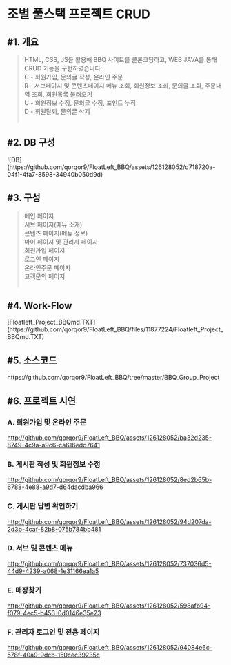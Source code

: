 <h1>조별 풀스택 프로젝트 CRUD</h1>

<h2>#1. 개요</h2>

> HTML, CSS, JS을 활용해 BBQ 사이트를 클론코딩하고, WEB JAVA를 통해 CRUD 기능을 구현하였습니다.<br>
> C - 회원가입, 문의글 작성, 온라인 주문<br>
> R - 서브페이지 및 콘텐츠페이지 메뉴 조회, 회원정보 조회, 문의글 조회, 주문내역 조회, 회원목록 불러오기<br>
> U - 회원정보 수정, 문의글 수정, 포인트 누적<br>
> D - 회원탈퇴, 문의글 삭제
<br><br>


<h2>#2. DB 구성</h2>
![DB](https://github.com/qorqor9/FloatLeft_BBQ/assets/126128052/d718720a-04f1-4fa7-8598-34940b050d9d)



<h2>#3. 구성</h2>

> 메인 페이지<br>
> 서브 페이지(메뉴 소개)<br>
> 콘텐츠 페이지(메뉴 정보)<br>
> 마이 페이지 및 관리자 페이지<br>
> 회원가입 페이지<br>
> 로그인 페이지<br>
> 온라인주문 페이지<br>
> 고객문의 페이지
<br><br>


<h2>#4. Work-Flow</h2>
[Floatleft_Project_BBQmd.TXT](https://github.com/qorqor9/FloatLeft_BBQ/files/11877224/Floatleft_Project_BBQmd.TXT)

<h2>#5. 소스코드</h2>
https://github.com/qorqor9/FloatLeft_BBQ/tree/master/BBQ_Group_Project

<h2>#6. 프로젝트 시연</h2>

  <h3>A. 회원가입 및 온라인 주문</h3>

  
  http://github.com/qorqor9/FloatLeft_BBQ/assets/126128052/ba32d235-8749-4c9a-a9c6-ca616edd7641
  
  <h3>B. 게시판 작성 및 회원정보 수정</h3>

  
  http://github.com/qorqor9/FloatLeft_BBQ/assets/126128052/8ed2b65b-6788-4e88-a9d7-d64dacdba966

  <h3>C. 게시판 답변 확인하기</h3>

  
  http://github.com/qorqor9/FloatLeft_BBQ/assets/126128052/94d207da-2d3b-4caf-82b8-075b784bb481
  
  <h3>D. 서브 및 콘텐츠 메뉴</h3>

  
  http://github.com/qorqor9/FloatLeft_BBQ/assets/126128052/737036d5-44d9-4239-a068-1e31166ea1a5
  
  <h3>E. 매장찾기</h3>

  
  http://github.com/qorqor9/FloatLeft_BBQ/assets/126128052/598afb94-f079-4ec5-b453-0d0146e35e23

  <h3>F. 관리자 로그인 및 전용 페이지</h3>

  
  http://github.com/qorqor9/FloatLeft_BBQ/assets/126128052/94084e6c-578f-40a9-9dcb-150cec39235c
    
  
